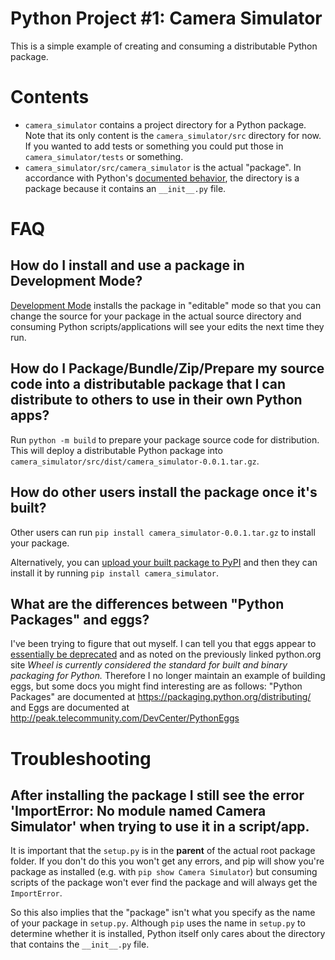 # Python Project #1: Camera Simulator

This is a simple example of creating and consuming a distributable Python package. 

# Contents

- `camera_simulator` contains a project directory for a Python package. Note that its only content is the `camera_simulator/src` directory for now. If you wanted to add tests or something you could put those in `camera_simulator/tests` or something.
- `camera_simulator/src/camera_simulator` is the actual "package". In accordance with Python's [documented behavior](https://docs.python.org/3.9/tutorial/modules.html#tut-packages), the directory is a package because it contains an `__init__.py` file.

# FAQ

## How do I install and use a package in Development Mode?

[Development Mode](https://setuptools.pypa.io/en/latest/userguide/quickstart.html) installs the package in "editable" mode so that you can change the source for your package in the actual source directory and consuming Python scripts/applications will see your edits the next time they run. 

## How do I Package/Bundle/Zip/Prepare my source code into a distributable package that I can distribute to others to use in their own Python apps?

Run `python -m build` to prepare your package source code for distribution. This will deploy a distributable Python package into `camera_simulator/src/dist/camera_simulator-0.0.1.tar.gz`.

## How do other users install the package once it's built?

Other users can run `pip install camera_simulator-0.0.1.tar.gz` to install your package.

Alternatively, you can [upload your built package to PyPI](https://packaging.python.org/distributing/#uploading-your-project-to-pypi) and then they can install it by running `pip install camera_simulator`.

## What are the differences between "Python Packages" and eggs?

I've been trying to figure that out myself. I can tell you that eggs appear to [essentially be deprecated](https://packaging.python.org/discussions/wheel-vs-egg/) and as noted on the previously linked python.org site _Wheel is currently considered the standard for built and binary packaging for Python._ Therefore I no longer maintain an example of building eggs, but some docs you might find interesting are as follows: "Python Packages" are documented at https://packaging.python.org/distributing/ and Eggs are documented at http://peak.telecommunity.com/DevCenter/PythonEggs

# Troubleshooting

## After installing the package I still see the error 'ImportError: No module named Camera Simulator' when trying to use it in a script/app.

It is important that the `setup.py` is in the **parent** of the actual root package folder. If you don't do this you won't get any errors, and pip will show you're package as installed (e.g. with `pip show Camera Simulator`) but consuming scripts of the package won't ever find the package and will always get the `ImportError`.

So this also implies that the "package" isn't what you specify as the name of your package in `setup.py`. Although `pip` uses the name in `setup.py` to determine whether it is installed, Python itself only cares about the directory that contains the `__init__.py` file.